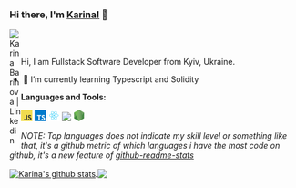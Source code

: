 ### Hi there, I'm [Karina!](https://www.linkedin.com/in/karina-barinova/) 👋

<a href="https://www.linkedin.com/in/karina-barinova">
  <img align="left" alt="Karina Barinova | Linkedin" width="20px" src="https://www.flaticon.com/svg/static/icons/svg/2111/2111723.svg" />
</a>

<br />
<br />

Hi, I am Fullstack Software Developer from Kyiv, Ukraine.

- 🌱 I’m currently learning Typescript and Solidity

**Languages and Tools:**  

<code><img height="20" src="https://raw.githubusercontent.com/github/explore/80688e429a7d4ef2fca1e82350fe8e3517d3494d/topics/javascript/javascript.png"></code>
<code><img height="20" src="https://raw.githubusercontent.com/github/explore/80688e429a7d4ef2fca1e82350fe8e3517d3494d/topics/typescript/typescript.png"></code>
<code><img height="20" src="https://raw.githubusercontent.com/github/explore/80688e429a7d4ef2fca1e82350fe8e3517d3494d/topics/react/react.png"></code>
<code><img height="20" src="https://upload.wikimedia.org/wikipedia/commons/thumb/9/98/Solidity_logo.svg/1200px-Solidity_logo.svg.png"></code>
<code><img height="20" src="https://raw.githubusercontent.com/github/explore/80688e429a7d4ef2fca1e82350fe8e3517d3494d/topics/nodejs/nodejs.png"></code>    

*NOTE: Top languages does not indicate my skill level or something like that, it's a github metric of which languages i have the most code on github, it's a new feature of [github-readme-stats](https://github.com/karinabarinova/github-readme-stats)*

<a href="https://github.com/karinabarinova/github-readme-stats">
  <img align="center" src="https://github-readme-stats.vercel.app/api?username=karinabarinova&show_icons=true&include_all_commits=true&theme=material-palenight" alt="Karina's github stats" />
</a>
<a href="https://github.com/karinabarinova/github-readme-stats">
  <img align="center" src="https://github-readme-stats.vercel.app/api/top-langs/?username=karinabarinova&layout=compact&theme=material-palenight" />
</a>